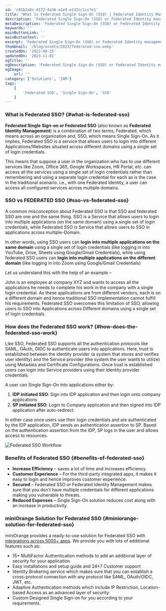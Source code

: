 ```yaml
---
id: 'c01b2a0c-d172-4a36-a1e9-e132cc1cc7e1'
title: 'What is Federated Single Sign-On (SSO) | Federated Identity Management (FIM)'
description: 'Federated Single Sign-On (SSO) or Federated Identity management means integration with an application across an organization.'
metaDescription: 'Federated Single Sign-On (SSO) or Federated Identity management means integration with an application across an organization.'
keywords: ''
mainButtonLink: ''
mainButtonText: ''
excerpt: 'Federated Single Sign-On (SSO) or Federated Identity management means integration with an application across an organization.'
thumbnail: '/blog/assets/2023/federated-sso.webp'
createdOn: '2022-08-25'
updatedOn: '2023-11-01'
ogTitle: ''
ogDescription: 'Federated Single Sign-On (SSO) or Federated Identity management means integration with an application across an organization.'
ogImage:
    url: ''
category: ['Solutions', 'IAM']
tags:
    [
        'Federated SSO', 'Single Sign-On', 'SSO' 
    ]
---
```


### What is Federated SSO? {#what-is-federated-sso}

**Federated Single Sign-on or Federated SSO** (also known as **Federated Identity Management**) is a combination of two terms, Federated, which means across an organization and, SSO, which means Single Sign-On. As it implies, Federated SSO is a service that allows users to login into different Applications/Websites situated across different domains using a single set of login credentials. 

This means that suppose a user in the organization who has to use different services like Zoom, Office 365, Google Workspaces, HR Portal, etc. can access all the services using a single set of login credentials rather than remembering and using a separate login credential for each as is the case in the traditional scenario. i.e., with one Federated Identity, a user can access all configured services across multiple domains.


### SSO vs FEDERATED SSO {#sso-vs-federated-sso}

A common misconception about Federated SSO is that SSO and federated SSO are one and the same thing. SSO is a Service that allows users to login into multiple applications (on the same domain) using a single set of login credentials, while Federated SSO is Service that allows users to SSO in applications across multiple-Domain. 

In other words, using SSO users can **login into multiple applications on the same domain** using a single set of login credentials (like logging in into YouTube, Drive, Sheets using Google/Gmail Credentials), while using federated SSO users can **login into multiple applications on the different domain** (like logging in into Zoom using Google/Gmail Credentials)

Let us understand this with the help of an example – 

John is an employee at company XYZ and wants to access all the applications he needs to complete his work in the company with a single login credential. As these applications are from different vendors, each is on a different domain and hence traditional SSO implementation cannot fulfill his requirements. Federated SSO overcomes this limitation of SSO, allowing users to SSO into Applications across Different domains using a single set of login credentials.

### How does the Federated SSO work? {#how-does-the-federated-sso-work}

Like SSO, Federated SSO supports all the authentication protocols like SAML, OAuth, OIDC to authenticate users into applications. Here, trust is established between the identity provider (a system that stores and verifies user identity) and the Service provider (the system the user wants to utilize) using Metadata and Certificate Configurations. Once trust is established users can login into Service providers using their Identity provider credentials. 

A user can Single Sign-On into applications either by:

1. **IDP initiated SSO**: Sign into IDP application and then login onto company applications
2. **SP initiated SSO**: Login to Company application and then signed into IDP application after auto-redirect.

In either case once users use their login credentials and are authenticated by the IDP application, IDP sends an authentication assertion to SP. Based on the authentication assertion from the IDP, SP logs in the user and allows access to resources.

![Federated SSO Workflow](/blog/assets/2023/federated-sso-workflow.webp)

###  Benefits of Federated SSO {#benefits-of-federated-sso}

- **Increase Efficiency** – saves a lot of time and increases efficiency. 
- **Customer Experience** – For the third-party integrated apps, it makes it easy to login and hence improves customer experience. 
- **Secured** – Federated SSO or Federated Identity Management makes sure that you don’t have multiple credentials for different applications making you vulnerable to threats.
- **Reduced Expenses** – Single Sign-On solution reduces cost along with an increase in productivity.


### miniOrange Solution for Federated SSO {#miniorange-solution-for-federated-sso}

miniOrange provides a ready-to-use solution for Federated SSO with [integrations across 5000+ apps](https://www.miniorange.com/iam/integrations/).  We provide you with lots of additional features such as: 

- 15+ MultiFactor Authentication methods to add an additional layer of security for your application 
- Easy installations and setup guide and 24*7 Customer support 
- Identity Brokering service which makes sure that you can establish a cross-protocol connection with any protocol like SAML, OAuth/OIDC, JWT, etc.
- Adaptive Authentication methods which include IP Restriction, Location-based Access as an advanced layer of security 
- Custom Designed Single Sign-on for you according to your requirements.

